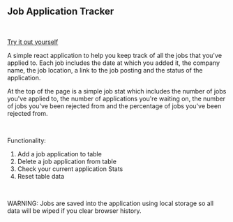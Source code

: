 ## Job Application Tracker

</br>

[Try it out yourself](https://job-app-tracker.netlify.app/)

A simple react application to help you keep track of all the jobs that you've applied to. Each job includes the date at which you added it, the company name, the job location, a link to the job posting and the status of the application.

At the top of the page is a simple job stat which includes the number of jobs you've applied to, the number of applications you're waiting on, the number of jobs you've been rejected from and the percentage of jobs you've been rejected from.

</br>

Functionality:
1) Add a job application to table
2) Delete a job application from table
3) Check your current application Stats
4) Reset table data

</br>

WARNING: Jobs are saved into the application using local storage so all data will be wiped if you clear browser history.